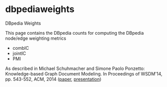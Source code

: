 # dbpediaweights
DBpedia Weights

This page contains the DBpedia counts for computing the DBpedia node/edge weighting metrics

* combIC
* jointIC
* PMI

As described in 
Michael Schuhmacher and Simone Paolo Ponzetto: Knowledge-based Graph Document Modeling. In Proceedings of WSDM'14, pp. 543-552, ACM, 2014 ([paper](http://dx.doi.org/10.1145/2556195.2556250),  [presentation](http://dws.informatik.uni-mannheim.de/fileadmin/lehrstuehle/ki/pub/michael/WSDM14_Schuhmacher_Knowledge-based_Graph_Document_Modeling.pdf))

